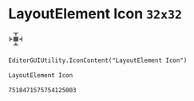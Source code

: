 # LayoutElement Icon `32x32`
<img src="/img/LayoutElement%20Icon.png" width=32 height=32>

``` CSharp
EditorGUIUtility.IconContent("LayoutElement Icon")
```
```
LayoutElement Icon
```
```
7518471575754125003
```
